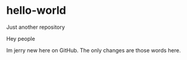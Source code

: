 # hello-world
Just another repository


Hey people 


Im jerry new here on GitHub. The only changes are those words here.
